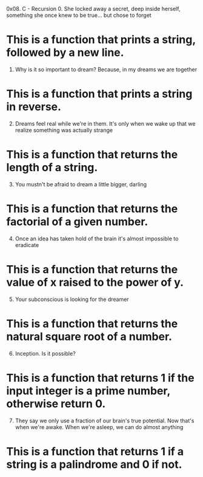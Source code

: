 0x08. C - Recursion
0. She locked away a secret, deep inside herself, something she once knew to be true... but chose to forget
# This is a function that prints a string, followed by a new line.
1. Why is it so important to dream? Because, in my dreams we are together
# This is a function that prints a string in reverse.
2. Dreams feel real while we're in them. It's only when we wake up that we realize something was actually strange
# This is a function that returns the length of a string.
3. You mustn't be afraid to dream a little bigger, darling
# This is a function that returns the factorial of a given number.
4. Once an idea has taken hold of the brain it's almost impossible to eradicate
# This is a function that returns the value of x raised to the power of y.
5. Your subconscious is looking for the dreamer
# This is a function that returns the natural square root of a number.
6. Inception. Is it possible?
# This is a function that returns 1 if the input integer is a prime number, otherwise return 0.
7. They say we only use a fraction of our brain's true potential. Now that's when we're awake. When we're asleep, we can do almost anything
# This is a function that returns 1 if a string is a palindrome and 0 if not.
